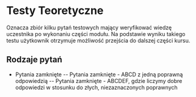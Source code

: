 # Testy Teoretyczne
Oznacza zbiór kilku pytań testowych mający weryfikować wiedzę uczestnika po wykonaniu części modułu. Na podstawie wyniku takiego testu użytkownik otrzymuje możliwość przejścia do dalszej części kursu.

## Rodzaje pytań
- Pytania zamknięte
-- Pytania zamknięte - ABCD z jedną poprawną odpowiedzią
-- Pytania zamknięte - ABCDEF, gdzie liczymy dobre odpowiedzi w stosunku do złych, niezaznaczonych poprawnych